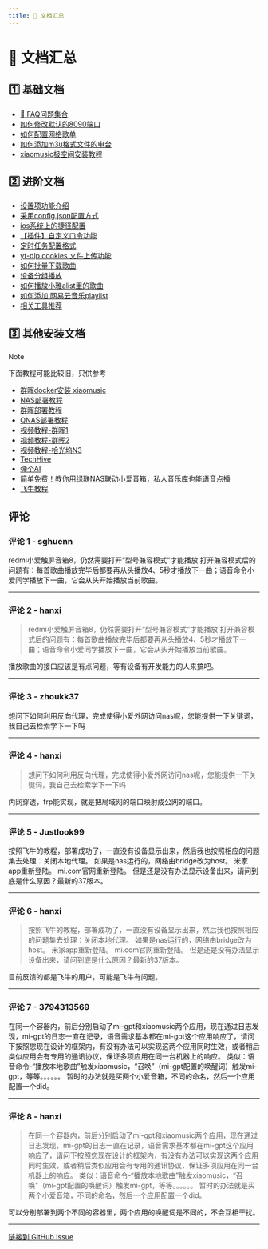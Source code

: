 ```yaml
---
title: 📝 文档汇总
---
```


# 📝 文档汇总

## 1️⃣ 基础文档

- [💬 FAQ问题集合](/issues/99.html)
- [如何修改默认的8090端口](/issues/19.html)
- [如何配置网络歌单](/issues/78.html)
- [如何添加m3u格式文件的电台](/issues/88.html)
- [xiaomusic极空间安装教程](/issues/297.html)

## 2️⃣ 进阶文档

- [设置项功能介绍](/issues/333.html)
- [采用config.json配置方式](/issues/94.html)
- [ios系统上的捷径配置](/issues/96.html)
- [【插件】自定义口令功能](/issues/105.html)
- [定时任务配置格式](/issues/182.html)
- [yt-dlp cookies 文件上传功能](/issues/210.html)
- [如何批量下载歌曲](/issues/212.html)
- [设备分组播放](/issues/65.html#issuecomment-2215736529)
- [如何播放小雅alist里的歌曲](/issues/128.html#issuecomment-2232867180)
- [如何添加 网易云音乐playlist](/issues/269.html)
- [相关工具推荐](/issues/285.html)

## 3️⃣ 其他安装文档

> [!NOTE]
> 下面教程可能比较旧，只供参考

- [群晖docker安装 xiaomusic](/issues/101.html)
- [NAS部署教程](https://post.m.smzdm.com/p/avpe7n99/)
- [群晖部署教程](https://post.m.smzdm.com/p/a7px7dol/)
- [QNAS部署教程](https://post.smzdm.com/p/a5xz5x63/)
- [视频教程-群晖1](https://www.bilibili.com/video/BV1ZZpweHEtT/)
- [视频教程-群晖2](https://www.bilibili.com/video/BV1JXxXeBEdY/)
- [视频教程-拾光坞N3](https://www.bilibili.com/video/BV1q629YMEG6/)
- [TechHive](https://mp.weixin.qq.com/s/4a41muFtPaFKtHeZYu795w)
- [弹个AI](https://mp.weixin.qq.com/s/sIsKxB7Y8b83AhnvaWiMog)
- [简单免费！教你用绿联NAS联动小爱音箱，私人音乐库也能语音点播](https://post.m.smzdm.com/p/a8pldgg7/)
- [飞牛教程](https://mp.weixin.qq.com/s?t=pages/image_detail&__biz=MzkxODc1NDMwOA==&mid=2247483725&idx=1&sn=2d615f14733b9bf989557fa766b4e1fc)


## 评论


### 评论 1 - sghuenn

redmi小爱触屏音箱8，仍然需要打开“型号兼容模式”才能播放
打开兼容模式后的问题有：每首歌曲播放完毕后都要再从头播放4、5秒才播放下一曲；语音命令小爱同学播放下一曲，它会从头开始播放当前歌曲。

---

### 评论 2 - hanxi

> redmi小爱触屏音箱8，仍然需要打开“型号兼容模式”才能播放 打开兼容模式后的问题有：每首歌曲播放完毕后都要再从头播放4、5秒才播放下一曲；语音命令小爱同学播放下一曲，它会从头开始播放当前歌曲。

播放歌曲的接口应该是有点问题，等有设备有开发能力的人来搞吧。

---

### 评论 3 - zhoukk37

想问下如何利用反向代理，完成使得小爱外网访问nas呢，您能提供一下关键词，我自己去检索学下一下吗

---

### 评论 4 - hanxi

> 想问下如何利用反向代理，完成使得小爱外网访问nas呢，您能提供一下关键词，我自己去检索学下一下吗

内网穿透，frp能实现，就是把局域网的端口映射成公网的端口。

---

### 评论 5 - Justlook99

按照飞牛的教程，部署成功了，一直没有设备显示出来，然后我也按照相应的问题集去处理：关闭本地代理。
如果是nas运行的，网络由bridge改为host。
米家app重新登陆。
mi.com官网重新登陆。
但是还是没有办法显示设备出来，请问到底是什么原因？最新的37版本。

---

### 评论 6 - hanxi

> 按照飞牛的教程，部署成功了，一直没有设备显示出来，然后我也按照相应的问题集去处理：关闭本地代理。 如果是nas运行的，网络由bridge改为host。 米家app重新登陆。 mi.com官网重新登陆。 但是还是没有办法显示设备出来，请问到底是什么原因？最新的37版本。

目前反馈的都是飞牛的用户，可能是飞牛有问题。

---

### 评论 7 - 3794313569

在同一个容器内，前后分别启动了mi-gpt和xiaomusic两个应用，现在通过日志发现，mi-gpt的日志一直在记录，语音需求基本都在mi-gpt这个应用响应了，请问下按照您现在设计的框架内，有没有办法可以实现这两个应用同时生效，或者稍后类似应用会有专用的通讯协议，保证多项应用在同一台机器上的响应。
类似：语音命令-“播放本地歌曲”触发xiaomusic，“召唤”（mi-gpt配置的唤醒词）触发mi-gpt，等等。。。。。。
暂时的办法就是买两个小爱音箱，不同的命名，然后一个应用配置一个did。

---

### 评论 8 - hanxi

> 在同一个容器内，前后分别启动了mi-gpt和xiaomusic两个应用，现在通过日志发现，mi-gpt的日志一直在记录，语音需求基本都在mi-gpt这个应用响应了，请问下按照您现在设计的框架内，有没有办法可以实现这两个应用同时生效，或者稍后类似应用会有专用的通讯协议，保证多项应用在同一台机器上的响应。 类似：语音命令-“播放本地歌曲”触发xiaomusic，“召唤”（mi-gpt配置的唤醒词）触发mi-gpt，等等。。。。。。 暂时的办法就是买两个小爱音箱，不同的命名，然后一个应用配置一个did。

可以分别部署到两个不同的容器里，两个应用的唤醒词是不同的，不会互相干扰。

---
[链接到 GitHub Issue](https://github.com/hanxi/xiaomusic/issues/211)
